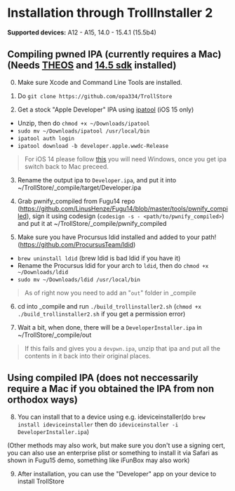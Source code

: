 # Installation through TrollInstaller 2

**Supported devices:** A12 - A15, 14.0 - 15.4.1 (15.5b4)

## Compiling pwned IPA (currently requires a Mac) (Needs [THEOS](https://theos.dev/docs/installation-macos) and [14.5 sdk](https://github.com/theos/sdks) installed)

0. Make sure Xcode and Command Line Tools are installed.

1. Do `git clone https://github.com/opa334/TrollStore`

2. Get a stock "Apple Developer" IPA using [ipatool](https://github.com/majd/ipatool/releases/tag/v1.1.4) (iOS 15 only)
- Unzip, then do `chmod +x ~/Downloads/ipatool`
- `sudo mv ~/Downloads/ipatool /usr/local/bin`
- `ipatool auth login` 
- `ipatool download -b developer.apple.wwdc-Release`

> For iOS 14 please follow [this](https://github.com/flowerible/How-to-Downgrade-apps-on-AppStore-with-iTunes-and-Charles-Proxy) you will need Windows, once you get ipa switch back to Mac preceed.

3. Rename the output ipa to `Developer.ipa`, and put it into ~/TrollStore/_compile/target/Developer.ipa

4. Grab pwnify_compiled from Fugu14 repo (https://github.com/LinusHenze/Fugu14/blob/master/tools/pwnify_compiled), sign it using codesign (`codesign -s - <path/to/pwnify_compiled>`) and put it at ~/TrollStore/_compile/pwnify_compiled

5. Make sure you have Procursus ldid installed and added to your path! (https://github.com/ProcursusTeam/ldid)
- `brew uninstall ldid` (brew ldid is bad ldid if you have it)
- Rename the Procursus ldid for your arch to `ldid`, then do `chmod +x ~/Downloads/ldid`
- `sudo mv ~/Downloads/ldid /usr/local/bin`

> As of right now you need to add an "`out`" folder in _compile

6. cd into _compile and run `./build_trollinstaller2.sh` (`chmod +x ./build_trollinstaller2.sh` if you get a permission error)

7. Wait a bit, when done, there will be a `DeveloperInstaller.ipa` in ~/TrollStore/_compile/out

> If this fails and gives you a `devpwn.ipa`, unzip that ipa and put all the contents in it back into their original places.

## Using compiled IPA (does not neccessarily require a Mac if you obtained the IPA from non orthodox ways)

8. You can install that to a device using e.g. ideviceinstaller(do `brew install ideviceinstaller` then do `ideviceinstaller -i DeveloperInstaller.ipa`)

(Other methods may also work, but make sure you don't use a signing cert, you can also use an enterprise plist or something to install it via Safari as shown in Fugu15 demo, something like iFunBox may also work)

9. After installation, you can use the "Developer" app on your device to install TrollStore
